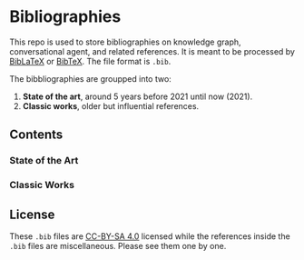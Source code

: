 # Bibliographies

This repo is used to store bibliographies on knowledge graph, conversational agent, and related references. It is meant to be processed by [BibLaTeX](https://www.ctan.org/pkg/biblatex) or [BibTeX](https://www.ctan.org/pkg/bibtex). The file format is `.bib`. 

The bibbliographies are groupped into two:

1. **State of the art**, around 5 years before 2021 until now (2021).
2. **Classic works**, older but influential references.

## Contents

### State of the Art



### Classic Works



## License

These `.bib` files are [CC-BY-SA 4.0](https://creativecommons.org/licenses/by-sa/4.0/deed.en) licensed while the references inside the `.bib` files are miscellaneous. Please see them one by one.

